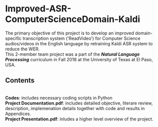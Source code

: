 # Improved-ASR-ComputerScienceDomain-Kaldi
The primary objective of this project is to develop an improved domain-specific transcription system ('ReadVideo') for Computer Science audios/videos in the English language by retraining Kaldi ASR system to reduce the WER. 
<br> This 2-member team project was a part of the ***Natural Language Processing*** curriculum in Fall 2018 at the University of Texas at El Paso, USA.

## Contents
<br> **Codes**:  includes necessary coding scripts in Python
<br> **Project Documentation.pdf**:  includes detailed objective, literare review, description, implemenation details together with  code and results in Appendices.
<br> **Project Presentation.pdf**: inludes a higher level overview of the project.
